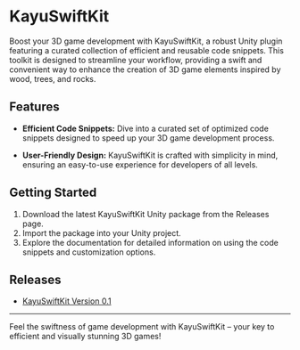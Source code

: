 # KayuSwiftKit

Boost your 3D game development with KayuSwiftKit, a robust Unity plugin featuring a curated collection of efficient and reusable code snippets. This toolkit is designed to streamline your workflow, providing a swift and convenient way to enhance the creation of 3D game elements inspired by wood, trees, and rocks.

## Features

- **Efficient Code Snippets:** Dive into a curated set of optimized code snippets designed to speed up your 3D game development process.

- **User-Friendly Design:** KayuSwiftKit is crafted with simplicity in mind, ensuring an easy-to-use experience for developers of all levels.

## Getting Started

1. Download the latest KayuSwiftKit Unity package from the Releases page.
2. Import the package into your Unity project.
3. Explore the documentation for detailed information on using the code snippets and customization options.

## Releases

- [KayuSwiftKit Version 0.1](https://github.com/kayubakar0/KayuSwiftKit/releases/tag/Stable)
---

Feel the swiftness of game development with KayuSwiftKit – your key to efficient and visually stunning 3D games!

